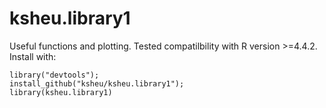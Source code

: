 # ksheu.library1
Useful functions and plotting.
Tested compatilbility with R version >=4.4.2.  
Install with: 
```
library("devtools"); 
install_github("ksheu/ksheu.library1");
library(ksheu.library1)
```
